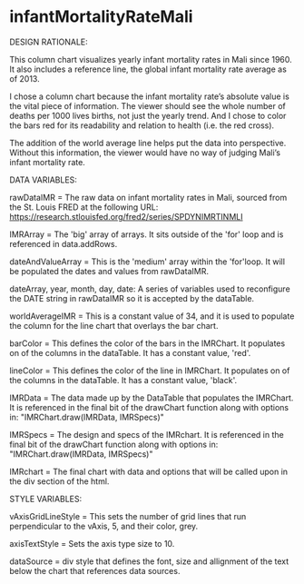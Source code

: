# infantMortalityRateMali

DESIGN RATIONALE:

This column chart visualizes yearly infant mortality rates in Mali since 1960. It also includes a reference line, the global infant mortality rate average as of 2013. 

I chose a column chart because the infant mortality rate’s absolute value is the vital piece of information. The viewer should see the whole number of deaths per 1000 lives births, not just the yearly trend. And I chose to color the bars red for its readability and relation to health (i.e. the red cross).

The addition of the world average line helps put the data into perspective. Without this information, the viewer would have no way of judging Mali’s infant mortality rate.


DATA VARIABLES:

rawDataIMR = The raw data on infant mortality rates in Mali, sourced from the St. Louis FRED at the following URL: https://research.stlouisfed.org/fred2/series/SPDYNIMRTINMLI

IMRArray = The 'big' array of arrays. It sits outside of the 'for' loop and is referenced in data.addRows.

dateAndValueArray = This is the 'medium' array within the 'for'loop. It will be populated the dates and values from rawDataIMR.

dateArray, year, month, day, date: A series of variables used to reconfigure the DATE string in rawDataIMR so it is accepted by the dataTable.

worldAverageIMR = This is a constant value of 34, and it is used to populate the column for the line chart that overlays the bar chart. 

barColor = This defines the color of the bars in the IMRChart. It populates on of the columns in the dataTable. It has a constant value, 'red'.

lineColor = This defines the color of the line in IMRChart. It populates on of the columns in the dataTable. It has a constant value, 'black'.

IMRData = The data made up by the DataTable that populates the IMRChart. It is referenced in the final bit of the drawChart function along with options in: "IMRChart.draw(IMRData, IMRSpecs)"

IMRSpecs = The design and specs of the IMRchart. It is referenced in the final bit of the drawChart function along with options in: "IMRChart.draw(IMRData, IMRSpecs)"

IMRchart = The final chart with data and options that will be called upon in the div section of the html.


STYLE VARIABLES:

vAxisGridLineStyle = This sets the number of grid lines that run perpendicular to the vAxis, 5, and their color, grey.

axisTextStyle = Sets the axis type size to 10.

dataSource = div style that defines the font, size and allignment of the text below the chart that references data sources.


